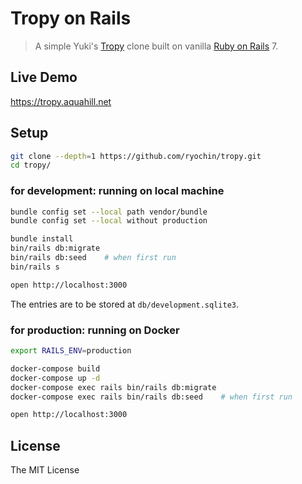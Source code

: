 Tropy on Rails
==============

> A simple Yuki's [Tropy](http://www.hyuki.com/d/200511.html#i20051103183338) clone built on vanilla [Ruby on Rails](https://rubyonrails.org/) 7.

Live Demo
----

https://tropy.aquahill.net

Setup
-----

```sh
git clone --depth=1 https://github.com/ryochin/tropy.git
cd tropy/
```

### for development: running on local machine

```sh
bundle config set --local path vendor/bundle
bundle config set --local without production

bundle install
bin/rails db:migrate
bin/rails db:seed    # when first run
bin/rails s

open http://localhost:3000
```

The entries are to be stored at `db/development.sqlite3`.

### for production: running on Docker

```sh
export RAILS_ENV=production

docker-compose build
docker-compose up -d
docker-compose exec rails bin/rails db:migrate
docker-compose exec rails bin/rails db:seed    # when first run

open http://localhost:3000
```

License
-------

The MIT License
